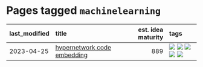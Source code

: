 # Pages tagged `machinelearning`

|last_modified|title|est. idea maturity|tags
|:---|:---|---:|:---|
|2023-04-25|[hypernetwork code embedding](../hypernetwork_embedding_for_code.md)|889|[![](https://img.shields.io/badge/tag-embeddings-3b815)](../tags/embeddings.md) [![](https://img.shields.io/badge/tag-llm-6edb5)](../tags/llm.md) [![](https://img.shields.io/badge/tag-machinelearning-3b18a)](../tags/machinelearning.md) [![](https://img.shields.io/badge/tag-models-1614f8)](../tags/models.md) [![](https://img.shields.io/badge/tag-nlp-957448)](../tags/nlp.md)|